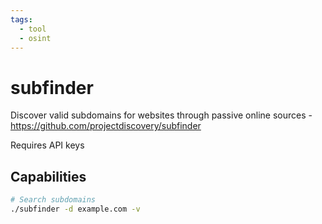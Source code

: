 ```yaml
---
tags:
  - tool
  - osint
---
```

# subfinder

Discover valid subdomains for websites through passive online sources - https://github.com/projectdiscovery/subfinder

Requires API keys

## Capabilities

```bash
# Search subdomains
./subfinder -d example.com -v
```
